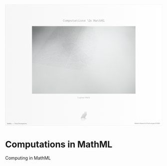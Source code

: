 <p align="center">
  <img src="https://raw.githubusercontent.com/luqmanmalik/Computations-MathML/master/CMML_cover.png">
</p>

# Computations in MathML
Computing in MathML
